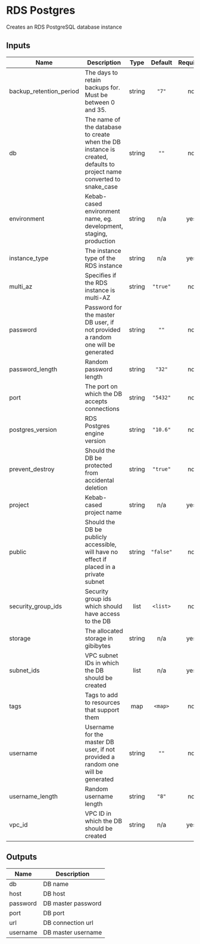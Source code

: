 # RDS Postgres

Creates an RDS PostgreSQL database instance

## Inputs

| Name                      | Description                                                                                                          |  Type  |  Default  | Required |
| ------------------------- | -------------------------------------------------------------------------------------------------------------------- | :----: | :-------: | :------: |
| backup\_retention\_period | The days to retain backups for. Must be between 0 and 35.                                                            | string |   `"7"`   |    no    |
| db                        | The name of the database to create when the DB instance is created, defaults to project name converted to snake_case | string |   `""`    |    no    |
| environment               | Kebab-cased environment name, eg. development, staging, production                                                   | string |    n/a    |   yes    |
| instance\_type            | The instance type of the RDS instance                                                                                | string |    n/a    |   yes    |
| multi\_az                 | Specifies if the RDS instance is multi-AZ                                                                            | string | `"true"`  |    no    |
| password                  | Password for the master DB user, if not provided a random one will be generated                                      | string |   `""`    |    no    |
| password\_length          | Random password length                                                                                               | string |  `"32"`   |    no    |
| port                      | The port on which the DB accepts connections                                                                         | string | `"5432"`  |    no    |
| postgres\_version         | RDS Postgres engine version                                                                                          | string | `"10.6"`  |    no    |
| prevent\_destroy          | Should the DB be protected from accidental deletion                                                                  | string | `"true"`  |    no    |
| project                   | Kebab-cased project name                                                                                             | string |    n/a    |   yes    |
| public                    | Should the DB be publicly accessible, will have no effect if placed in a private subnet                              | string | `"false"` |    no    |
| security\_group\_ids      | Security group ids which should have access to the DB                                                                |  list  | `<list>`  |    no    |
| storage                   | The allocated storage in gibibytes                                                                                   | string |    n/a    |   yes    |
| subnet\_ids               | VPC subnet IDs in which the DB should be created                                                                     |  list  |    n/a    |   yes    |
| tags                      | Tags to add to resources that support them                                                                           |  map   |  `<map>`  |    no    |
| username                  | Username for the master DB user, if not provided a random one will be generated                                      | string |   `""`    |    no    |
| username\_length          | Random username length                                                                                               | string |   `"8"`   |    no    |
| vpc\_id                   | VPC ID in which the DB should be created                                                                             | string |    n/a    |   yes    |

## Outputs

| Name     | Description        |
| -------- | ------------------ |
| db       | DB name            |
| host     | DB host            |
| password | DB master password |
| port     | DB port            |
| url      | DB connection url  |
| username | DB master username |

